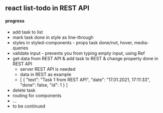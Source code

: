 ## react list-todo in REST API

#### progress
* add task to list
* mark task done in style as line-through 
* styles in styled-components - props task done/not, hover, media-queries
* validate input - prevents you from typing empty input, using Ref
* get data from REST API & add task to REST & change property done in REST API
  - server REST API is needed
  - data in REST as example
  - [
        {
        "text": "Task 1 from REST API",
        "date": "17.01.2021, 17:11:33",
        "done": false,
        "id": 1
        }
    ]
* delete task
* routing for components
* ...
* to be continued



